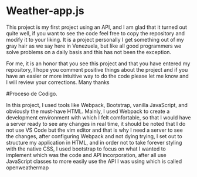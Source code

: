 # Weather-app.js

This project is my first project using an API, and I am glad that it turned out quite well, if you want to see the code feel free to copy the repository and modify it to your liking. It is a project personally I get something out of my gray hair as we say here in Venezuela, but like all good programmers we solve problems on a daily basis and this has not been the exception.

For me, it is an honor that you see this project and that you have entered my repository, I hope you comment positive things about the project and if you have an easier or more intuitive way to do the code please let me know and I will review your corrections. Many thanks

#Proceso de Codigo.

In this project, I used tools like Webpack, Bootstrap, vanilla JavaScript, and obviously the must-have HTML. Mainly, I used Webpack to create a development environment with which I felt comfortable, so that I would have a server ready to see any changes in real time, it should be noted that I do not use VS Code but the vim editor and that is why I need a server to see the changes, after configuring Webpack and not dying trying, I set out to structure my application in HTML, and in order not to take forever styling with the native CSS, I used bootstrap to focus on what I wanted to implement which was the code and API incorporation, after all use JavaScript classes to more easily use the API I was using which is called openweathermap

